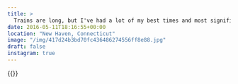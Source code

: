 ```yaml
---
title: >
  Trains are long, but I've had a lot of my best times and most significant life moments on them. 🚈This is somewhere on the New England coastline, taken from a train window.#vsco #vscofilm #beach #newengland #travel #landscape
date: 2016-05-11T18:16:55+00:00
location: "New Haven, Connecticut"
image: "/img/417d24b3bd70fc436486274556ff8e88.jpg"
draft: false
instagram: true
---
```


{{<photo src="/img/417d24b3bd70fc436486274556ff8e88.jpg">}}
